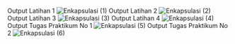 Output Latihan 1
![Enkapsulasi (1)](https://user-images.githubusercontent.com/101272430/163235422-063e66b0-e0b0-4511-b517-9c0e5e4aefae.png)
Output Latihan 2
![Enkapsulasi (2)](https://user-images.githubusercontent.com/101272430/163235438-2d7ab661-9508-4063-8b70-7589aa303bb6.png)
Output Latihan 3
![Enkapsulasi (3)](https://user-images.githubusercontent.com/101272430/163235446-67130fd8-8018-415c-ade1-d781d03b92a2.png)
Output Latihan 4
![Enkapsulasi (4)](https://user-images.githubusercontent.com/101272430/163235454-1847f085-79bb-46bc-9b9d-6ec9173f3cf6.png)
Output Tugas Praktikum No 1
![Enkapsulasi (5)](https://user-images.githubusercontent.com/101272430/163235462-23e6e651-6312-4469-a343-f7f2b11548b0.png)
Output Tugas Praktikum No 2
![Enkapsulasi (6)](https://user-images.githubusercontent.com/101272430/163235467-ff095625-f999-4ae5-b429-83165499de50.png)
